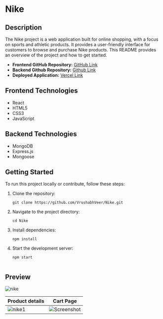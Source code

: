 # Nike

## Description
The Nike project is a web application built for online shopping, with a focus on sports and athletic products. It provides a user-friendly interface for customers to browse and purchase Nike products. This README provides an overview of the project and how to get started.

- **Frontend GitHub Repository:** [GitHub Link](https://github.com/VrushabhVeer/Nike)
- **Backend Github Repository:** [Github Link](https://github.com/VrushabhVeer/nike-db)
- **Deployed Application:** [Vercel Link](https://nike-shopping.vercel.app)

## Frontend Technologies

- React
- HTML5
- CSS3
- JavaScript

## Backend Technologies

- MongoDB
- Express.js
- Mongoose

## Getting Started

To run this project locally or contribute, follow these steps:

1. Clone the repository:
   ```shell
   git clone https://github.com/VrushabhVeer/Nike.git

2. Navigate to the project directory:
   ```shell
   cd Nike

3. Install dependencies:
   ```shell
   npm install

4. Start the development server:
   ```shell
   npm start


## Preview

![nike](https://github.com/VrushabhVeer/Nike/assets/99570200/0222e5e2-2d4a-476f-aa8d-2b8d8c4e80c5)

| Product details        | Cart Page              |
| ---------------------- | ---------------------- |
|![nike1](https://github.com/VrushabhVeer/Nike/assets/99570200/6c3f8f63-2ad5-4381-8fbc-c2336ce3bad3)|![Screenshot](https://github.com/VrushabhVeer/Nike/assets/99570200/ea0aaa76-f020-4bd9-ba8f-122c4ead97f7)|
